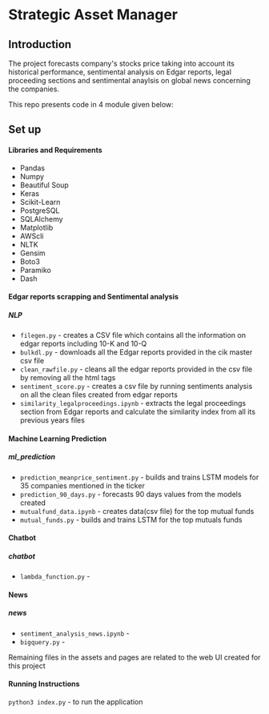 # Strategic Asset Manager

## Introduction
The project forecasts company's stocks price taking into account its historical performance, sentimental analysis on Edgar reports, legal proceeding sections and sentimental anaylsis on global news concerning the companies.

This repo presents code in 4 module given below:

## Set up
#### Libraries and Requirements

* Pandas
* Numpy
* Beautiful Soup
* Keras
* Scikit-Learn
* PostgreSQL
* SQLAlchemy
* Matplotlib
* AWScli
* NLTK
* Gensim
* Boto3
* Paramiko
* Dash

#### Edgar reports scrapping and Sentimental analysis
##### NLP

 * `filegen.py` - creates a CSV file which contains all the information on edgar reports including 10-K and 10-Q
 * `bulkdl.py` - downloads all the Edgar reports provided in the cik master csv file
 * `clean_rawfile.py` - cleans all the edgar reports provided in the csv file by removing all the html tags
 * `sentiment_score.py` - creates a csv file by running sentiments analysis on all the clean files created from edgar reports
 * `similarity_legalproceedings.ipynb` - extracts the legal proceedings section from Edgar reports and calculate the similarity index from all its previous years files


#### Machine Learning Prediction
##### ml_prediction
 
 * `prediction_meanprice_sentiment.py` - builds and trains LSTM models for 35 companies mentioned in the ticker
 * `prediction_90_days.py` -  forecasts 90 days values from the models created
 * `mutualfund_data.ipynb` - creates data(csv file) for the top mutual funds
 * `mutual_funds.py` - builds and trains LSTM for the top mutuals funds

#### Chatbot
##### chatbot

* `lambda_function.py` - 

#### News

##### news
 * `sentiment_analysis_news.ipynb` - 
 * `bigquery.py` - 
 
Remaining files in the assets and pages are related to the web UI created for this project

#### Running Instructions

`python3 index.py` - to run the application 

